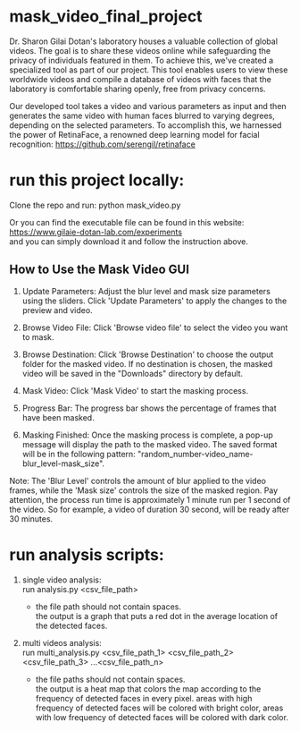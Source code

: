 # mask_video_final_project

Dr. Sharon Gilai Dotan's laboratory houses a valuable collection of global videos. The goal is to share these videos online while safeguarding the privacy of individuals featured in them. To achieve this, we've created a specialized tool as part of our project. This tool enables users to view these worldwide videos and compile a database of videos with faces that the laboratory is comfortable sharing openly, free from privacy concerns.

Our developed tool takes a video and various parameters as input and then generates the same video with human faces blurred to varying degrees, depending on the selected parameters. To accomplish this, we harnessed the power of RetinaFace, a renowned deep learning model for facial recognition:  https://github.com/serengil/retinaface   

# run this project locally:  
   
Clone the repo and run: python mask_video.py   

Or you can find the executable file can be found in this website: https://www.gilaie-dotan-lab.com/experiments  
and you can simply download it and follow the instruction above.  

## How to Use the Mask Video GUI

1. Update Parameters: Adjust the blur level and mask size parameters using the sliders. Click 'Update Parameters' to apply the changes to the preview and video.

2. Browse Video File: Click 'Browse video file' to select the video you want to mask.

3. Browse Destination: Click 'Browse Destination' to choose the output folder for the masked video. If no destination is chosen, the masked video will be saved in the "Downloads" directory by default.

4. Mask Video: Click 'Mask Video' to start the masking process.

5. Progress Bar: The progress bar shows the percentage of frames that have been masked.

6. Masking Finished: Once the masking process is complete, a pop-up message will display the path to the masked video. The saved format will be in the following pattern: "random_number-video_name-blur_level-mask_size".

Note: The 'Blur Level' controls the amount of blur applied to the video frames, while the 'Mask size' controls the size of the masked region.
Pay attention, the process run time is approximately 1 minute run per 1 second of the video. So for example, a video of duration 30 second, will be ready after 30 minutes.  

# run analysis scripts:

1. single video analysis:  
   run analysis.py <csv_file_path>  
   * the file path should not contain spaces.  
   the output is a graph that puts a red dot in the average location of the detected faces.

2. multi videos analysis:  
   run multi_analysis.py <csv_file_path_1> <csv_file_path_2> <csv_file_path_3> ...<csv_file_path_n>  
   * the file paths should not contain spaces.  
   the output is a heat map that colors the map according to the frequency of detected faces in every pixel. areas with high frequency of detected faces will be colored with bright color, areas with low frequency of detected faces will be colored with dark color.   

